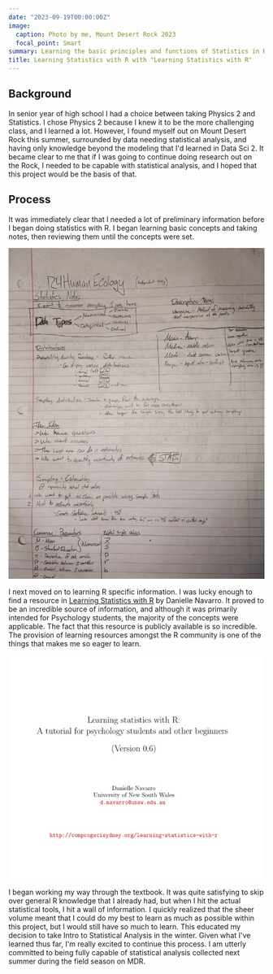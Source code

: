 ```yaml
---
date: "2023-09-19T00:00:00Z"
image:
  caption: Photo by me, Mount Desert Rock 2023
  focal_point: Smart
summary: Learning the basic principles and functions of Statistics in R with the free textbook "Learning Statistics with R"
title: Learning Statistics with R with "Learning Statistics with R"
---
```


## Background
In senior year of high school I had a choice between taking Physics 2 and Statistics. I chose Physics 2 because I knew it to be the more challenging class, and I learned a lot. However, I found myself out on Mount Desert Rock this summer, surrounded by data needing statistical analysis, and having only knowledge beyond the modeling that I'd learned in Data Sci 2. It became clear to me that if I was going to continue doing research out on the Rock, I needed to be capable with statistical analysis, and I hoped that this project would be the basis of that.

## Process
It was immediately clear that I needed a lot of preliminary information before I began doing statistics with R. I began learning basic concepts and taking notes, then reviewing them until the concepts were set.

![A photo of a page of stats notes](notes.jpg)

I next moved on to learning R specific information. I was lucky enough to find a resource in [Learning Statistics with R](https://learningstatisticswithr.com/lsr-0.6.pdf) by Danielle Navarro. It proved to be an incredible source of information, and although it was primarily intended for Psychology students, the majority of the concepts were applicable. The fact that this resource is publicly available is so incredible. The provision of learning resources amongst the R community is one of the things that makes me so eager to learn.

![The title page of Learning Statistics with R](textbook.jpg)

I began working my way through the textbook. It was quite satisfying to skip over general R knowledge that I already had, but when I hit the actual statistical tools, I hit a wall of information. I quickly realized that the sheer volume meant that I could do my best to learn as much as possible within this project, but I would still have so much to learn. This educated my decision to take Intro to Statistical Analysis in the winter. Given what I've learned thus far, I'm really excited to continue this process. I am utterly committed to being fully capable of statistical analysis collected next summer during the field season on MDR.

